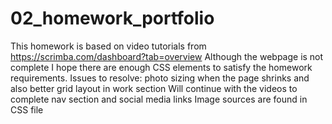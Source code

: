 # 02_homework_portfolio

This homework is based on video tutorials from https://scrimba.com/dashboard?tab=overview
Although the webpage is not complete I hope there are enough CSS elements to satisfy the homework requirements.
Issues to resolve: photo sizing when the page shrinks and also better grid layout in work section
Will continue with the videos to complete nav section and social media links
Image sources are found in CSS file
